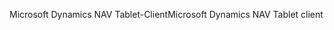<span data-ttu-id="b7999-101">Microsoft Dynamics NAV Tablet-Client</span><span class="sxs-lookup"><span data-stu-id="b7999-101">Microsoft Dynamics NAV Tablet client</span></span>